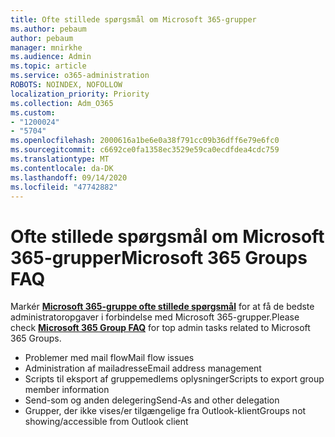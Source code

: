 ```yaml
---
title: Ofte stillede spørgsmål om Microsoft 365-grupper
ms.author: pebaum
author: pebaum
manager: mnirkhe
ms.audience: Admin
ms.topic: article
ms.service: o365-administration
ROBOTS: NOINDEX, NOFOLLOW
localization_priority: Priority
ms.collection: Adm_O365
ms.custom:
- "1200024"
- "5704"
ms.openlocfilehash: 2000616a1be6e0a38f791cc09b36dff6e79e6fc0
ms.sourcegitcommit: c6692ce0fa1358ec3529e59ca0ecdfdea4cdc759
ms.translationtype: MT
ms.contentlocale: da-DK
ms.lasthandoff: 09/14/2020
ms.locfileid: "47742882"
---
```

# <a name="microsoft-365-groups-faq"></a><span data-ttu-id="b2beb-102">Ofte stillede spørgsmål om Microsoft 365-grupper</span><span class="sxs-lookup"><span data-stu-id="b2beb-102">Microsoft 365 Groups FAQ</span></span>

<span data-ttu-id="b2beb-103">Markér **[Microsoft 365-gruppe ofte stillede spørgsmål](https://aka.ms/M365GroupsFAQ)** for at få de bedste administratoropgaver i forbindelse med Microsoft 365-grupper.</span><span class="sxs-lookup"><span data-stu-id="b2beb-103">Please check **[Microsoft 365 Group FAQ](https://aka.ms/M365GroupsFAQ)** for top admin tasks related to Microsoft 365 Groups.</span></span>

- <span data-ttu-id="b2beb-104">Problemer med mail flow</span><span class="sxs-lookup"><span data-stu-id="b2beb-104">Mail flow issues</span></span>
- <span data-ttu-id="b2beb-105">Administration af mailadresse</span><span class="sxs-lookup"><span data-stu-id="b2beb-105">Email address management</span></span>
- <span data-ttu-id="b2beb-106">Scripts til eksport af gruppemedlems oplysninger</span><span class="sxs-lookup"><span data-stu-id="b2beb-106">Scripts to export group member information</span></span>
- <span data-ttu-id="b2beb-107">Send-som og anden delegering</span><span class="sxs-lookup"><span data-stu-id="b2beb-107">Send-As and other delegation</span></span>
- <span data-ttu-id="b2beb-108">Grupper, der ikke vises/er tilgængelige fra Outlook-klient</span><span class="sxs-lookup"><span data-stu-id="b2beb-108">Groups not showing/accessible from Outlook client</span></span>